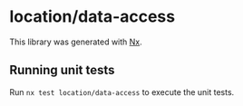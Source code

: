 # location/data-access

This library was generated with [Nx](https://nx.dev).

## Running unit tests

Run `nx test location/data-access` to execute the unit tests.
